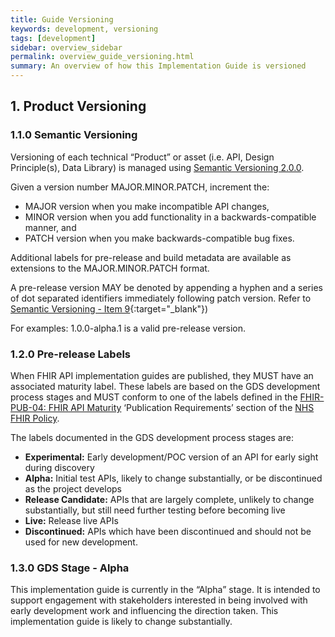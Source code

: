 ```yaml
---
title: Guide Versioning
keywords: development, versioning
tags: [development]
sidebar: overview_sidebar
permalink: overview_guide_versioning.html
summary: An overview of how this Implementation Guide is versioned
---
```




## 1. Product Versioning ##

### 1.1.0 Semantic Versioning ###
Versioning of each technical “Product” or asset (i.e. API, Design Principle(s), Data Library) is managed using [Semantic Versioning 2.0.0](http://semver.org/).


Given a version number MAJOR.MINOR.PATCH, increment the:

- MAJOR version when you make incompatible API changes,
- MINOR version when you add functionality in a backwards-compatible manner, and
- PATCH version when you make backwards-compatible bug fixes.

Additional labels for pre-release and build metadata are available as extensions to the MAJOR.MINOR.PATCH format.

A pre-release version MAY be denoted by appending a hyphen and a series of dot separated identifiers immediately following patch version. Refer to [Semantic Versioning - Item 9](http://semver.org/#spec-item-9){:target="_blank"}) 

For examples: 1.0.0-alpha.1 is a valid pre-release version.

### 1.2.0 Pre-release Labels ###

When FHIR API implementation guides are published, they MUST have an associated maturity label. These labels are based on the GDS development process stages and MUST conform to one of the labels defined in the [FHIR-PUB-04: FHIR API Maturity](https://nhsconnect.github.io/fhir-policy/publication.html) ‘Publication Requirements’ section of the [NHS FHIR Policy](https://nhsconnect.github.io/fhir-policy/index.html).

The labels documented in the GDS development process stages are:

- <b>Experimental:</b> Early development/POC version of an API for early sight during discovery
- <b>Alpha:</b> Initial test APIs, likely to change substantially, or be discontinued as the project develops
- <b>Release Candidate:</b> APIs that are largely complete, unlikely to change substantially, but still need further testing before becoming live
- <b>Live:</b> Release live APIs
- <b>Discontinued:</b> APIs which have been discontinued and should not be used for new development.

### 1.3.0 GDS Stage - Alpha ###
This implementation guide is currently in the “Alpha” stage. It is intended to support engagement with stakeholders interested in being involved with early development work and influencing the direction taken. This implementation guide is likely to change substantially.

